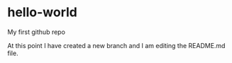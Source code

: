 
# hello-world
My first github repo

At this point I have created a new branch and I am editing the README.md file. 

